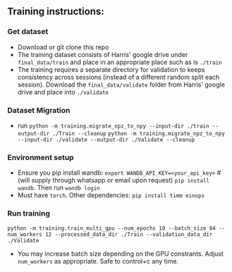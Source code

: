 ## Training instructions:

### Get dataset
- Download or git clone this repo
- The training dataset consists of Harris' google drive under `final_data/train` and place in an appropriate place such as is `./train`
- The training requires a separate directory for validation to keeps consistency across sessions (instead of a different random split each session). Download the `final_data/validate` folder from Harris' google drive and place into `./validate`

### Dataset Migration
- run 
`python -m training.migrate_npz_to_npy --input-dir ./train --output-dir ./Train --cleanup`
`python -m training.migrate_npz_to_npy --input-dir ./validate --output-dir ./Validate --cleanup`

### Environment setup
- Ensure you pip install wandb: 
`export WANDB_API_KEY=<your_api_key>`  # (will supply through whatsapp or email upon request)
`pip install wandb`. Then run
`wandb login`
- Must have `torch`. Other dependencies:
`pip install timm einops`

### Run training
`python -m training.train_multi_gpu --num_epochs 10 --batch_size 64 --num_workers 12 --processed_data_dir ./Train --validation_data_dir ./Validate`
- You may increase batch size depending on the GPU constrants. Adjust `num_workers` as appropriate. Safe to control+c any time.
